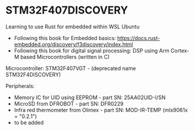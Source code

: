 # STM32F407DISCOVERY

Learning to use Rust for embedded within WSL Ubuntu

- Following this book for Embedded basics: <https://docs.rust-embedded.org/discovery/f3discovery/index.html>
- Following this book for digital signal processing: DSP using Arm Cortex-M based Microcontrollers (written in C)

Microcontroller: STM32F407VGT - (deprecated name STM32F4DISCOVERY)

Peripherals:

- Memory IC for UID using EEPROM - part SN: 25AA02UID-I/SN
- MicroSD from DFROBOT - part SN: DFR0229
- Infra red thermometer from Olimex - part SN: MOD-IR-TEMP (mlx9061x = "0.2.1")
- to be added
